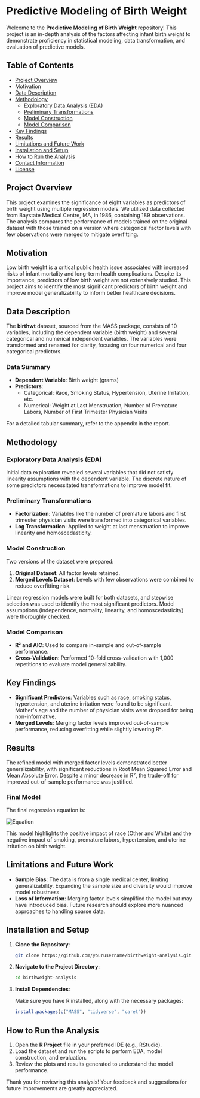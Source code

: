 # Predictive Modeling of Birth Weight

Welcome to the **Predictive Modeling of Birth Weight** repository! This project is an in-depth analysis of the factors affecting infant birth weight to demonstrate proficiency in statistical modeling, data transformation, and evaluation of predictive models.

## Table of Contents

- [Project Overview](#project-overview)
- [Motivation](#motivation)
- [Data Description](#data-description)
- [Methodology](#methodology)
  - [Exploratory Data Analysis (EDA)](#exploratory-data-analysis-eda)
  - [Preliminary Transformations](#preliminary-transformations)
  - [Model Construction](#model-construction)
  - [Model Comparison](#model-comparison)
- [Key Findings](#key-findings)
- [Results](#results)
- [Limitations and Future Work](#limitations-and-future-work)
- [Installation and Setup](#installation-and-setup)
- [How to Run the Analysis](#how-to-run-the-analysis)
- [Contact Information](#contact-information)
- [License](#license)

## Project Overview

This project examines the significance of eight variables as predictors of birth weight using multiple regression models. We utilized data collected from Baystate Medical Centre, MA, in 1986, containing 189 observations. The analysis compares the performance of models trained on the original dataset with those trained on a version where categorical factor levels with few observations were merged to mitigate overfitting.

## Motivation

Low birth weight is a critical public health issue associated with increased risks of infant mortality and long-term health complications. Despite its importance, predictors of low birth weight are not extensively studied. This project aims to identify the most significant predictors of birth weight and improve model generalizability to inform better healthcare decisions.

## Data Description

The **birthwt** dataset, sourced from the MASS package, consists of 10 variables, including the dependent variable (birth weight) and several categorical and numerical independent variables. The variables were transformed and renamed for clarity, focusing on four numerical and four categorical predictors.

### Data Summary

- **Dependent Variable**: Birth weight (grams)
- **Predictors**: 
  - Categorical: Race, Smoking Status, Hypertension, Uterine Irritation, etc.
  - Numerical: Weight at Last Menstruation, Number of Premature Labors, Number of First Trimester Physician Visits

For a detailed tabular summary, refer to the appendix in the report.

## Methodology

### Exploratory Data Analysis (EDA)

Initial data exploration revealed several variables that did not satisfy linearity assumptions with the dependent variable. The discrete nature of some predictors necessitated transformations to improve model fit.

### Preliminary Transformations

- **Factorization**: Variables like the number of premature labors and first trimester physician visits were transformed into categorical variables.
- **Log Transformation**: Applied to weight at last menstruation to improve linearity and homoscedasticity.

### Model Construction

Two versions of the dataset were prepared:
1. **Original Dataset**: All factor levels retained.
2. **Merged Levels Dataset**: Levels with few observations were combined to reduce overfitting risk.

Linear regression models were built for both datasets, and stepwise selection was used to identify the most significant predictors. Model assumptions (independence, normality, linearity, and homoscedasticity) were thoroughly checked.

### Model Comparison

- **R² and AIC**: Used to compare in-sample and out-of-sample performance.
- **Cross-Validation**: Performed 10-fold cross-validation with 1,000 repetitions to evaluate model generalizability.

## Key Findings

- **Significant Predictors**: Variables such as race, smoking status, hypertension, and uterine irritation were found to be significant. Mother's age and the number of physician visits were dropped for being non-informative.
- **Merged Levels**: Merging factor levels improved out-of-sample performance, reducing overfitting while slightly lowering R².

## Results

The refined model with merged factor levels demonstrated better generalizability, with significant reductions in Root Mean Squared Error and Mean Absolute Error. Despite a minor decrease in R², the trade-off for improved out-of-sample performance was justified.

### Final Model

The final regression equation is:
  
![Equation](path_to_your_image.png)

This model highlights the positive impact of race (Other and White) and the negative impact of smoking, premature labors, hypertension, and uterine irritation on birth weight.

## Limitations and Future Work

- **Sample Bias**: The data is from a single medical center, limiting generalizability. Expanding the sample size and diversity would improve model robustness.
- **Loss of Information**: Merging factor levels simplified the model but may have introduced bias. Future research should explore more nuanced approaches to handling sparse data.

## Installation and Setup

1. **Clone the Repository**:

   ```bash
   git clone https://github.com/yourusername/birthweight-analysis.git
   ```

2. **Navigate to the Project Directory**:

   ```bash
   cd birthweight-analysis
   ```

3. **Install Dependencies**:

   Make sure you have R installed, along with the necessary packages:

   ```R
   install.packages(c("MASS", "tidyverse", "caret"))
   ```

## How to Run the Analysis

1. Open the **R Project** file in your preferred IDE (e.g., RStudio).
2. Load the dataset and run the scripts to perform EDA, model construction, and evaluation.
3. Review the plots and results generated to understand the model performance.


Thank you for reviewing this analysis! Your feedback and suggestions for future improvements are greatly appreciated.
